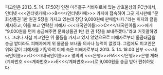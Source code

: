 피고인은 2013. 5. 14. 17:50경 인천 미추홀구 석바위로에 있는 상호불상의 PC방에서, 인터넷 <<<인터넷카페>>>B<<</인터넷카페>>> 카페에 접속하여 그곳 게시판에 "문화상품권 1만 원권 5장을 가지고 있는데 장당 9,000원에 판매합니다."라는 취지의 글을 게시하고, 이를 보고 연락한 피해자 <<<내국인이름>>>C<<</내국인이름>>>에게 "9,000원을 먼저 송금해주면 문화상품권 1만 원 권 1장을 보내주겠다."라고 거짓말하였다.
그러나 사실 피고인은 위 물품을 가지고 있지 않았으므로 피해자로부터 물품대금을 송금 받더라도 피해자에게 위 물품을 보내줄 의사나 능력이 없었다.
그럼에도 피고인은 위와 같이 피해자를 기망하여 이에 속은 피해자로부터 2013. 5. 14. 18:00 친부 <<<내국인이름>>>D<<</내국인이름>>> 명의의 <<<은행>>>RA<<</은행>>>은행 계좌(계좌번호 <<<계좌번호>>>E<<</계좌번호>>>)로 9,000원을 송금 받아 편취하였다.